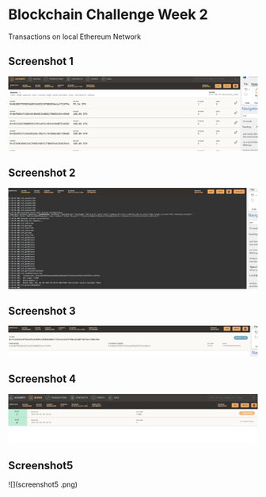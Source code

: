 # Blockchain Challenge Week 2
Transactions on local Ethereum Network 

## Screenshot 1
![](screenshot1.png)

## Screenshot 2
![](screenshot2.png)

## Screenshot 3
![](screenshot3.png)

## Screenshot 4
![](screenshot4.png)

## Screenshot5
![](screenshot5 .png)


